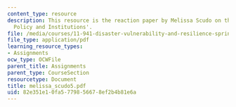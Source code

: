 ```yaml
---
content_type: resource
description: This resource is the reaction paper by Melissa Scudo on the topic 'Disaster
  Policy and Institutions'.
file: /media/courses/11-941-disaster-vulnerability-and-resilience-spring-2005/82e351e10fa5779856678ef2b4b81e6a_melissa_scudo5.pdf
file_type: application/pdf
learning_resource_types:
- Assignments
ocw_type: OCWFile
parent_title: Assignments
parent_type: CourseSection
resourcetype: Document
title: melissa_scudo5.pdf
uid: 82e351e1-0fa5-7798-5667-8ef2b4b81e6a
---
```

